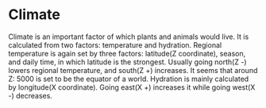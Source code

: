 # Climate
Climate is an important factor of which plants and animals would live. It is calculated from two factors: temperature and hydration.
Regional temperature is again set by three factors: latitude(Z coordinate), season, and daily time, in which latitude is the strongest. Usually going north(Z -) lowers regional temperature, and south(Z +) increases. It seems that around Z: 5000 is set to be the equator of a world.
Hydration is mainly calculated by longitude(X coordinate). Going east(X +) increases it while going west(X -) decreases.